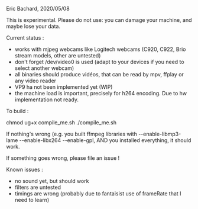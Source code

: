 Eric Bachard, 2020/05/08


This is experimental. Please do not use: you can damage your machine, and maybe lose your data.

Current status :

- works with mjpeg webcams like Logitech webcams (C920, C922, Brio stream models, other are untested)
- don't forget /dev/video0 is used (adapt to your devices if you need to select another webcam)
- all binaries should produce vidéos, that can be read by mpv, ffplay or any video reader
- VP9 ha not been implemented yet (WIP)
- the machine load is important, precisely for h264 encoding. Due to hw implementation not ready.

To build : 

chmod ug+x compile_me.sh
./compile_me.sh



If nothing's wrong (e.g. you built ffmpeg libraries with --enable-libmp3-lame --enable-libx264 --enable-gpl,
AND you installed everything, it should work.

If something goes wrong, please file an issue !

Known issues :

- no sound yet, but should work 
- filters are untested
- timings are wrong (probably due to fantaisist use of frameRate that I need to learn)

